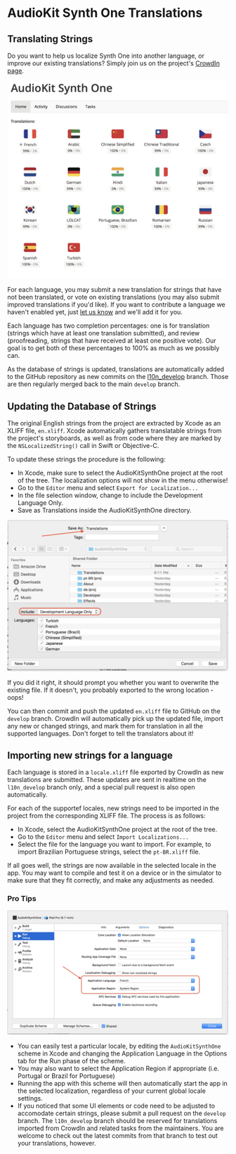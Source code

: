 # AudioKit Synth One Translations

## Translating Strings

Do you want to help us localize Synth One into another language, or improve our existing translations? Simply join us on the project's [CrowdIn page](https://crowdin.com/project/audiokit-synth-one).

![CrowdIn](images/crowdin.jpg)

For each language, you may submit a new translation for strings that have not been translated, or vote on existing translations (you may also submit improved translations if you'd like). If you want to contribute a language we haven't enabled yet, just [let us know](mailto:hello@audiokitpro.com) and we'll add it for you.

Each language has two completion percentages: one is for translation (strings which have at least one translation submitted), and review (proofreading, strings that have received at least one positive vote). Our goal is to get both of these percentages to 100% as much as we possibly can.

As the database of strings is updated, translations are automatically added to the GitHub repository as new commits on the [l10n_develop](https://github.com/AudioKit/AudioKitSynthOne/tree/l10n_develop) branch. Those are then regularly merged back to the main `develop` branch.

## Updating the Database of Strings

The original English strings from the project are extracted by Xcode as an XLIFF file, `en.xliff`. Xcode automatically gathers translatable strings from the project's storyboards, as well as from code where they are marked by the `NSLocalizedString()` call in Swift or Objective-C.

To update these strings the procedure is the following:

- In Xcode, make sure to select the AudioKitSynthOne project at the root of the tree. The localization options will not show in the menu otherwise!
- Go to the `Editor` menu and select `Export for Localization...`
- In the file selection window, change to include the Development Language Only.
- Save as Translations inside the AudioKitSynthOne directory.

![The Export Dialog](images/export.jpg)

If you did it right, it should prompt you whether you want to overwrite the existing file. If it doesn't, you probably exported to the wrong location - oops!

You can then commit and push the updated `en.xliff` file to GitHub on the `develop` branch. CrowdIn will automatically pick up the updated file, import any new or changed strings, and mark them for translation in all the supported languages. Don't forget to tell the translators about it!

## Importing new strings for a language

Each language is stored in a `locale.xliff` file exported by CrowdIn as new translations are submitted. These updates are sent in realtime on the `l10n_develop` branch only, and a special pull request is also open automatically.

For each of the supportef locales, new strings need to be imported in the project from the corresponding XLIFF file. The process is as follows:

- In Xcode, select the AudioKitSynthOne project at the root of the tree.
- Go to the `Editor` menu and select `Import Localizations...`
- Select the file for the language you want to import. For example, to import Brazilian Portuguese strings, select the `pt-BR.xliff` file.

If all goes well, the strings are now available in the selected locale in the app. You may want to compile and test it on a device or in the simulator to make sure that they fit correctly, and make any adjustments as needed.

### Pro Tips

![The Scheme Editor](images/scheme.jpg)

- You can easily test a particular locale, by editing the `AudioKitSynthOne` scheme in Xcode and changing the Application Language in the Options tab for the Run phase of the scheme.
- You may also want to select the Application Region if appropriate (i.e. Portugal or Brazil for Portuguese)
- Running the app with this scheme will then automatically start the app in the selected localization, regardless of your current global locale settings.
- If you noticed that some UI elements or code need to be adjusted to accomodate certain strings, please submit a pull request on the `develop` branch. The `l10n_develop` branch should be reserved for translations imported from CrowdIn and related tasks from the maintainers. You are welcome to check out the latest commits from that branch to test out your translations, however.


